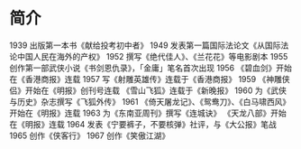# 简介

1939 出版第一本书《献给投考初中者》
1949 发表第一篇国际法论文《从国际法论中国人民在海外的产权》
1952 撰写《绝代佳人》、《兰花花》等电影剧本
1955 创作第一部武侠小说《书剑恩仇录》，「金庸」笔名首次出现
1956 《碧血剑》开始在《香港商报》连载
1957 写《射雕英雄传》连载于《香港商报》
1959 《神雕侠侣》开始在《明报》创刊号连载
《雪山飞狐》连载于《新晚报》
1960 为《武侠与历史》杂志撰写《飞狐外传》
1961 《倚天屠龙记》、《鸳鸯刀》、《白马啸西风》开始在《明报》连载
1963 为《东南亚周刊》撰写《连城诀》
《天龙八部》开始在《明报》连载
1964 发表《宁要裤子，不要核弹》社评，与《大公报》笔战
1965 创作《侠客行》
1967 创作《笑傲江湖》